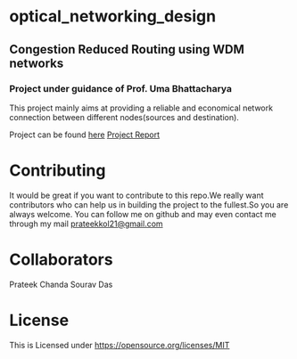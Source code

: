 # optical_networking_design
## Congestion Reduced Routing using WDM networks
### Project under guidance of Prof. Uma Bhattacharya 

This project mainly aims at providing a reliable and economical network connection between different nodes(sources and destination).


Project can be found [here](https://github.com/prateekiiest/optical_networking_design/blob/master/NetowrkingMiniProject.ipynb)
[Project Report](https://github.com/prateekiiest/optical_networking_design/blob/master/Mini%20P.pdf)


# Contributing
It would be great if you want to contribute to this repo.We really want contributors who can help us in building the project to the fullest.So you are always welcome. You can follow me on github and may even contact me through my mail
prateekkol21@gmail.com

# Collaborators

Prateek Chanda
Sourav Das



# License
This is Licensed under https://opensource.org/licenses/MIT
